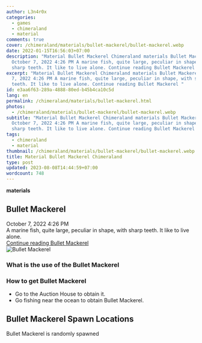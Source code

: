 ```yaml
---
author: L3n4r0x
categories:
  - games
  - chimeraland
  - material
comments: true
cover: /chimeraland/materials/bullet-mackerel/bullet-mackerel.webp
date: 2022-01-15T16:56:03+07:00
description: "Material Bullet Mackerel Chimeraland materials Bullet Mackerel
  October 7, 2022 4:26 PM A marine fish, quite large, peculiar in shape, with
  sharp teeth. It like to live alone. Continue reading Bullet Mackerel "
excerpt: "Material Bullet Mackerel Chimeraland materials Bullet Mackerel October
  7, 2022 4:26 PM A marine fish, quite large, peculiar in shape, with sharp
  teeth. It like to live alone. Continue reading Bullet Mackerel "
id: e3aa6f63-289a-4888-80ed-b45b4ca10c5d
lang: en
permalink: /chimeraland/materials/bullet-mackerel.html
photos:
  - /chimeraland/materials/bullet-mackerel/bullet-mackerel.webp
subtitle: "Material Bullet Mackerel Chimeraland materials Bullet Mackerel
  October 7, 2022 4:26 PM A marine fish, quite large, peculiar in shape, with
  sharp teeth. It like to live alone. Continue reading Bullet Mackerel "
tags:
  - chimeraland
  - material
thumbnail: /chimeraland/materials/bullet-mackerel/bullet-mackerel.webp
title: Material Bullet Mackerel Chimeraland
type: post
updated: 2023-08-08T14:44:59+07:00
wordcount: 748
---
```


<link
  rel="stylesheet"
  href="https://rawcdn.githack.com/dimaslanjaka/Web-Manajemen/870a349/css/bootstrap-5-3-0-alpha3-wrapper.css"
/>
<section id="bootstrap-wrapper">
  <div data-bs-theme="dark">
    <div
      class="row g-0 border rounded overflow-hidden flex-md-row mb-4 shadow-sm position-relative bg-dark text-light"
    >
      <div class="col p-4 d-flex flex-column position-static">
        <strong class="d-inline-block mb-2 text-success">materials</strong>
        <h2 class="mb-0">Bullet Mackerel</h2>
        <div class="mb-1 text-muted">October 7, 2022 4:26 PM</div>
        <div class="mb-2 border p-1">
          A marine fish, quite large, peculiar in shape, with sharp teeth. It
          like to live alone.
        </div>
        <a
          href="/chimeraland/materials/bullet-mackerel.html"
          class="stretched-link d-none text-primary"
          >Continue reading Bullet Mackerel</a
        >
      </div>
      <div class="col-auto d-none d-md-block d-lg-block">
        <img
          src="https://www.webmanajemen.com/chimeraland/materials/bullet-mackerel/bullet-mackerel.webp"
          alt="Bullet Mackerel"
        />
      </div>
    </div>
    <div class="row">
      <div class="col-lg-6 col-12 mb-2">
        <div class="card">
          <div class="card-body">
            <h3 class="card-title">What is the use of the Bullet Mackerel</h3>
            <div class="card-text"><ul></ul></div>
          </div>
        </div>
      </div>
      <div class="col-lg-6 col-12 mb-2">
        <div class="card">
          <div class="card-body">
            <h3 class="card-title">How to get Bullet Mackerel</h3>
            <div class="card-text">
              <ul>
                <li>Go to the Auction House to obtain it.</li>
                <li>Go fishing near the ocean to obtain Bullet Mackerel.</li>
              </ul>
            </div>
          </div>
        </div>
      </div>
      <div class="col-12 mb-2">
        <h2>Bullet Mackerel Spawn Locations</h2>
        <p>Bullet Mackerel is randomly spawned</p>
      </div>
    </div>
  </div>
</section>